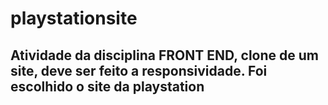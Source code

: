 # playstationsite

## Atividade da disciplina FRONT END, clone de um site, deve ser feito a responsividade. Foi escolhido o site da playstation
